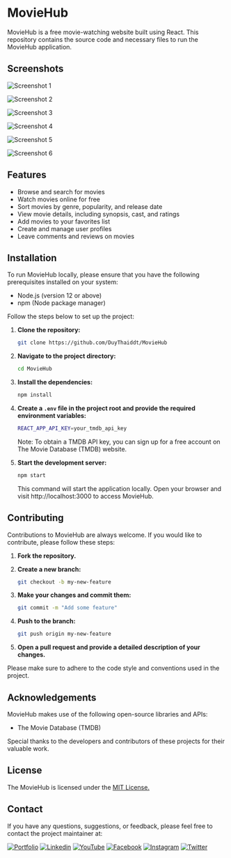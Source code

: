 # MovieHub

MovieHub is a free movie-watching website built using React. This repository contains the source code and necessary files to run the MovieHub application.

## Screenshots

![Screenshot 1](screenshots/screenshot1.jpeg)

![Screenshot 2](screenshots/screenshot2.jpeg)

![Screenshot 3](screenshots/screenshot3.jpeg)

![Screenshot 4](screenshots/screenshot4.jpeg)

![Screenshot 5](screenshots/screenshot5.jpeg)

![Screenshot 6](screenshots/screenshot6.jpeg)

## Features

- Browse and search for movies
- Watch movies online for free
- Sort movies by genre, popularity, and release date
- View movie details, including synopsis, cast, and ratings
- Add movies to your favorites list
- Create and manage user profiles
- Leave comments and reviews on movies

## Installation

To run MovieHub locally, please ensure that you have the following prerequisites installed on your system:

- Node.js (version 12 or above)
- npm (Node package manager)

Follow the steps below to set up the project:

1. **Clone the repository:**

    ```bash
    git clone https://github.com/DuyThaiddt/MovieHub
    ```

2. **Navigate to the project directory:**

    ```bash
    cd MovieHub
    ```

3. **Install the dependencies:**

    ```bash
    npm install
    ```

4. **Create a `.env` file in the project root and provide the required environment variables:**

    ```bash
    REACT_APP_API_KEY=your_tmdb_api_key
    ```

   Note: To obtain a TMDB API key, you can sign up for a free account on The Movie Database (TMDB) website.

5. **Start the development server:**

    ```bash
    npm start
    ```

   This command will start the application locally. Open your browser and visit http://localhost:3000 to access MovieHub.

## Contributing

Contributions to MovieHub are always welcome. If you would like to contribute, please follow these steps:

1. **Fork the repository.**
2. **Create a new branch:**

    ```bash
    git checkout -b my-new-feature
    ```

3. **Make your changes and commit them:**

    ```bash
    git commit -m "Add some feature"
    ```

4. **Push to the branch:**

    ```bash
    git push origin my-new-feature
    ```

5. **Open a pull request and provide a detailed description of your changes.**

Please make sure to adhere to the code style and conventions used in the project.
## Acknowledgements

MovieHub makes use of the following open-source libraries and APIs:

- The Movie Database (TMDB)

Special thanks to the developers and contributors of these projects for their valuable work.


## License

The MovieHub is licensed under the [MIT License.](https://choosealicense.com/licenses/mit/)
## Contact

If you have any questions, suggestions, or feedback, please feel free to contact the project maintainer at:

[![Portfolio](https://img.shields.io/badge/my_portfolio-000?style=for-the-badge&logo=ko-fi&logoColor=white)](https://portfolio.codewithdt.com/)
[![Linkedin](https://img.shields.io/badge/linkedin-0A66C2?style=for-the-badge&logo=linkedin&logoColor=white)](https://www.linkedin.com/in/dduythai/)
[![YouTube](https://img.shields.io/badge/YouTube-%23FF0000.svg?style=for-the-badge&logo=YouTube&logoColor=white)](https://www.youtube.com/@codewithdt)
[![Facebook](https://img.shields.io/badge/Facebook-1877F2?style=for-the-badge&logo=facebook&logoColor=white)](https://www.facebook.com/duythai.ddt/)
[![Instagram](https://img.shields.io/badge/Instagram-%23E4405F.svg?style=for-the-badge&logo=Instagram&logoColor=white)](https://www.instagram.com/dduy_thai/)
[![Twitter](https://img.shields.io/badge/twitter-1DA1F2?style=for-the-badge&logo=twitter&logoColor=white)](https://twitter.com/codewithdt)

 
